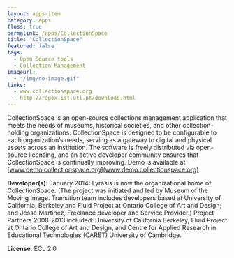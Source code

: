 ```yaml
---
layout: apps-item
category: apps
floss: true
permalink: /apps/CollectionSpace
title: "CollectionSpace"
featured: false
tags:
  - Open Source tools
  - Collection Management
imageurl:
  - "/img/no-image.gif"
links:
  - www.collectionspace.org
  - http://repox.ist.utl.pt/download.html
---
```

CollectionSpace is an open-source collections management application that meets the needs of museums, historical societies, and other collection-holding organizations. CollectionSpace is designed to be configurable to each organization’s needs, serving as a gateway to digital and physical assets across an institution. The software is freely distributed via open-source licensing, and an active developer community ensures that CollectionSpace is continually improving.
Demo is available at [www.demo.collectionspace.org](www.demo.collectionspace.org)

**Developer(s)**: January 2014: Lyrasis is now the organizational home of CollectionSpace. (The project was initiated and led by Museum of the Moving Image. Transition team includes developers based at University of California, Berkeley and Fluid Project at Ontario College of Art and Design; and Jesse Martinez, Freelance developer and Service Provider.) Project Partners 2008-2013 included: University of California Berkeley, Fluid Project at Ontario College of Art and Design, and Centre for Applied Research in Educational Technologies (CARET) University of Cambridge.

**License**: ECL 2.0


